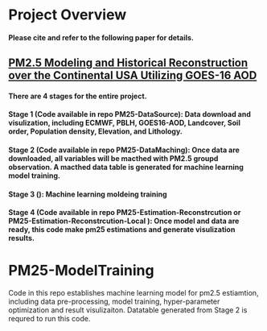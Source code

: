 # Project Overview 
#### Please cite and refer to the following paper for details.
## [PM2.5 Modeling and Historical Reconstruction over the Continental USA Utilizing GOES-16 AOD](https://www.mdpi.com/2072-4292/13/23/4788)
#### There are 4 stages for the entire project.
#### Stage 1 (Code available in repo PM25-DataSource): Data download and visulization, including ECMWF, PBLH, GOES16-AOD, Landcover, Soil order, Population density, Elevation, and Lithology.
#### Stage 2 (Code available in repo PM25-DataMaching): Once data are downloaded, all variables will be macthed with PM2.5 groupd observation. A macthed data table is generated for machine learning model training.
#### Stage 3 (): Machine learning moldeing training
#### Stage 4 (Code available in repo PM25-Estimation-Reconstrcution or PM25-Estimation-Reconstrcution-Local ): Once model and data are ready, this code make pm25 estimations and generate visulization results.

# PM25-ModelTraining
Code in this repo establishes machine learning model for pm2.5 estiamtion, including data pre-processing, model training, hyper-parameter optimization and result visulizaiton.
Datatable generated from Stage 2 is requred to run this code. 
